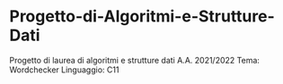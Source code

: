 # Progetto-di-Algoritmi-e-Strutture-Dati
Progetto di laurea di algoritmi e strutture dati A.A. 2021/2022
Tema: Wordchecker
Linguaggio: C11
